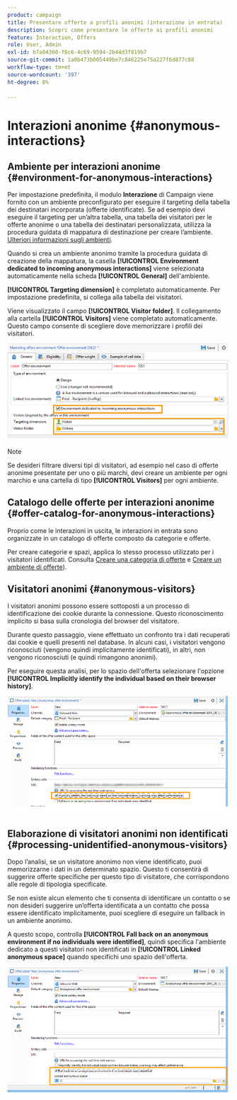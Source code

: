 ```yaml
---
product: campaign
title: Presentare offerte a profili anonimi (interazione in entrata)
description: Scopri come presentare le offerte ai profili anonimi
feature: Interaction, Offers
role: User, Admin
exl-id: b7a04360-f8c6-4c69-9594-2b44d3f819b7
source-git-commit: 1a0b473b005449be7c846225e75a227f6d877c88
workflow-type: tm+mt
source-wordcount: '397'
ht-degree: 0%

---
```


# Interazioni anonime {#anonymous-interactions}

## Ambiente per interazioni anonime {#environment-for-anonymous-interactions}

Per impostazione predefinita, il modulo **Interazione** di Campaign viene fornito con un ambiente preconfigurato per eseguire il targeting della tabella dei destinatari incorporata (offerte identificate). Se ad esempio devi eseguire il targeting per un’altra tabella, una tabella dei visitatori per le offerte anonime o una tabella dei destinatari personalizzata, utilizza la procedura guidata di mappatura di destinazione per creare l’ambiente. [Ulteriori informazioni sugli ambienti](interaction-env.md).

Quando si crea un ambiente anonimo tramite la procedura guidata di creazione della mappatura, la casella **[!UICONTROL Environment dedicated to incoming anonymous interactions]** viene selezionata automaticamente nella scheda **[!UICONTROL General]** dell&#39;ambiente.

**[!UICONTROL Targeting dimension]** è completato automaticamente. Per impostazione predefinita, si collega alla tabella dei visitatori.

Viene visualizzato il campo **[!UICONTROL Visitor folder]**. Il collegamento alla cartella **[!UICONTROL Visitors]** viene completato automaticamente. Questo campo consente di scegliere dove memorizzare i profili dei visitatori.

![](assets/anonymous_environment_option.png)

>[!NOTE]
>
>Se desideri filtrare diversi tipi di visitatori, ad esempio nel caso di offerte anonime presentate per uno o più marchi, devi creare un ambiente per ogni marchio e una cartella di tipo **[!UICONTROL Visitors]** per ogni ambiente.

## Catalogo delle offerte per interazioni anonime {#offer-catalog-for-anonymous-interactions}

Proprio come le interazioni in uscita, le interazioni in entrata sono organizzate in un catalogo di offerte composto da categorie e offerte.

Per creare categorie e spazi, applica lo stesso processo utilizzato per i visitatori identificati. Consulta [Creare una categoria di offerte](interaction-offer-catalog.md#creating-offer-categories) e [Creare un ambiente di offerte](interaction-env.md#creating-an-offer-environment)).

## Visitatori anonimi {#anonymous-visitors}

I visitatori anonimi possono essere sottoposti a un processo di identificazione dei cookie durante la connessione. Questo riconoscimento implicito si basa sulla cronologia del browser del visitatore.

Durante questo passaggio, viene effettuato un confronto tra i dati recuperati dai cookie e quelli presenti nel database. In alcuni casi, i visitatori vengono riconosciuti (vengono quindi implicitamente identificati), in altri, non vengono riconosciuti (e quindi rimangono anonimi).

Per eseguire questa analisi, per lo spazio dell&#39;offerta selezionare l&#39;opzione **[!UICONTROL Implicitly identify the individual based on their browser history]**.

![](assets/identification_anonymous_visitors.png)

## Elaborazione di visitatori anonimi non identificati {#processing-unidentified-anonymous-visitors}

Dopo l’analisi, se un visitatore anonimo non viene identificato, puoi memorizzarne i dati in un determinato spazio. Questo ti consentirà di suggerire offerte specifiche per questo tipo di visitatore, che corrispondono alle regole di tipologia specificate.

Se non esiste alcun elemento che ti consenta di identificare un contatto o se non desideri suggerire un’offerta identificata a un contatto che possa essere identificato implicitamente, puoi scegliere di eseguire un fallback in un ambiente anonimo.

A questo scopo, controlla **[!UICONTROL Fall back on an anonymous environment if no individuals were identified]**, quindi specifica l&#39;ambiente dedicato a questi visitatori non identificati in **[!UICONTROL Linked anonymous space]** quando specifichi uno spazio dell&#39;offerta.

![](assets/anonymous_to_anonymous_environment.png)
